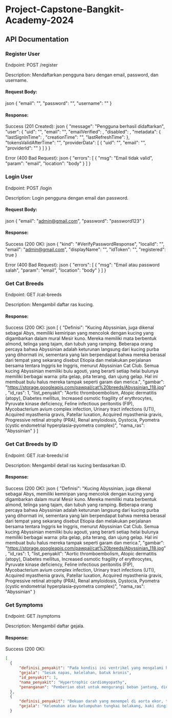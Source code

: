# Project-Capstone-Bangkit-Academy-2024
## API Documentation

### Register User
Endpoint: POST /register

Description: Mendaftarkan pengguna baru dengan email, password, dan username.

#### Request Body:
json
{
  "email": "",
  "password": "",
  "username": ""
}


#### Response:

Success (201 Created):
json
{
  "message": "Pengguna berhasil didaftarkan",
  "user": {
      "uid": "",
      "email": "",
      "emailVerified": ,
      "disabled": ,
      "metadata": {
          "lastSignInTime": ,
          "creationTime": "",
          "lastRefreshTime":       },
      "tokensValidAfterTime": "",
      "providerData": [
          {
              "uid": "",
              "email": "",
              "providerId": ""
          }
      ]
  }
}


Error (400 Bad Request):
json
{
  "errors": [
    {
      "msg": "Email tidak valid",
      "param": "email",
      "location": "body"
    }
  ]
}


### Login User
Endpoint: POST /login

Description: Login pengguna dengan email dan password.

#### Request Body:
json
{
  "email": "admin@gmail.com",
  "password": "password123"
}


#### Response:

Success (200 OK):
json
{
  "kind": "#VerifyPasswordResponse",
  "localId": "",
  "email": "admin@gmail.com",
  "displayName": "",
  "idToken": "",
  "registered": true
}


Error (400 Bad Request):
json
{
  "errors": [
    {
      "msg": "Email atau password salah",
      "param": "email",
      "location": "body"
    }
  ]
}


### Get Cat Breeds
Endpoint: GET /cat-breeds

Description: Mengambil daftar ras kucing.

#### Response:

Success (200 OK):
json
[
  {
      "Definisi": "Kucing Abyssinian, juga dikenal sebagai Abys, memiliki kemiripan yang mencolok dengan kucing yang digambarkan dalam mural Mesir kuno. Mereka memiliki mata berbentuk almond, telinga yang tajam, dan tubuh yang ramping. Beberapa orang percaya bahwa Abyssinian adalah keturunan langsung dari kucing purba yang dihormati ini, sementara yang lain berpendapat bahwa mereka berasal dari tempat yang sekarang disebut Etiopia dan melakukan perjalanan bersama tentara Inggris ke Inggris, menurut Abyssinian Cat Club. Semua kucing Abyssinian memiliki bulu agouti, yang berarti setiap helai bulunya memiliki berbagai warna: pita gelap, pita terang, dan ujung gelap. Hal ini membuat bulu halus mereka tampak seperti garam dan merica.",
      "gambar": "https://storage.googleapis.com/pawpal/cat%20breeds/Abyssinian_118.jpg",
      "id_ras": 1,
      "list_penyakit": "Aortic thromboembolism, Atopic dermatitis (atopy), Diabetes mellitus,  Increased osmotic fragility of erythrocytes, Pyruvate kinase deficiency, Feline infectious peritonitis (FIP), Mycobacterium avium complex infection, Urinary tract infections (UTI), Acquired myasthenia gravis, Patellar luxation, Acquired myasthenia gravis, Progressive retinal atrophy (PRA), Renal amyloidosis, Dystocia, Pyometra (cystic endometrial hyperplasia–pyometra complex)",
      "nama_ras": "Abyssinian"
  }
]


### Get Cat Breeds by ID
Endpoint: GET /cat-breeds/:id

Description: Mengambil detail ras kucing berdasarkan ID.

#### Response:

Success (200 OK):
json
{
  "Definisi": "Kucing Abyssinian, juga dikenal sebagai Abys, memiliki kemiripan yang mencolok dengan kucing yang digambarkan dalam mural Mesir kuno. Mereka memiliki mata berbentuk almond, telinga yang tajam, dan tubuh yang ramping. Beberapa orang percaya bahwa Abyssinian adalah keturunan langsung dari kucing purba yang dihormati ini, sementara yang lain berpendapat bahwa mereka berasal dari tempat yang sekarang disebut Etiopia dan melakukan perjalanan bersama tentara Inggris ke Inggris, menurut Abyssinian Cat Club. Semua kucing Abyssinian memiliki bulu agouti, yang berarti setiap helai bulunya memiliki berbagai warna: pita gelap, pita terang, dan ujung gelap. Hal ini membuat bulu halus mereka tampak seperti garam dan merica.",
  "gambar": "https://storage.googleapis.com/pawpal/cat%20breeds/Abyssinian_118.jpg",
  "id_ras": 1,
  "list_penyakit": "Aortic thromboembolism, Atopic dermatitis (atopy), Diabetes mellitus,  Increased osmotic fragility of erythrocytes, Pyruvate kinase deficiency, Feline infectious peritonitis (FIP), Mycobacterium avium complex infection, Urinary tract infections (UTI), Acquired myasthenia gravis, Patellar luxation, Acquired myasthenia gravis, Progressive retinal atrophy (PRA), Renal amyloidosis, Dystocia, Pyometra (cystic endometrial hyperplasia–pyometra complex)",
  "nama_ras": "Abyssinian"
}


### Get Symptoms
Endpoint: GET /symptoms

Description: Mengambil daftar gejala.

#### Response:

Success (200 OK):
```json
[
  {
      "definisi_penyakit": "Pada kondisi ini ventrikel yang mengalami hipertrofi menyebabkan gagal jantung kongestif dan disritmia. Insidensinya dilaporkan sebesar 1,6-5,2% pada kucing, namun jarang terjadi pada anjing. Kemungkinan besar kondisi tersebut diturunkan, meskipun faktor pengubah dapat menyebabkan ekspresi kondisi yang bervariasi.",
      "gejala": "Sesak napas, kelelahan, batuk kronis",
      "id_penyakit": 1,
      "nama_penyakit": "Hypertrophic cardiomyopathy",
      "penanganan": "Pemberian obat untuk mengurangi beban jantung, diet rendah sodium, operasi jika diperlukan"
  },
  {
      "definisi_penyakit": "Bekuan darah yang menempel di aorta ekor, terutama pada kucing tetapi kadang-kadang pada anjing, menyebabkan tanda-tanda paresis atau kelumpuhan tungkai belakang, ekstremitas dingin, dan nyeri. Hal ini sering dikaitkan dengan penyakit jantung pada kucing, dan banyak kasus mungkin muncul bersamaan dengan gagal jantung.",
      "gejala": "Kelemahan atau kelumpuhan tungkai belakang, kaki dingin"
  }
